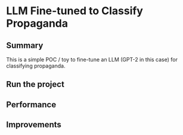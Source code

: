 # LLM Fine-tuned to Classify Propaganda

## Summary

This is a simple POC / toy to fine-tune an LLM (GPT-2 in this case) for classifying propaganda. 

## Run the project
## Performance
## Improvements 
